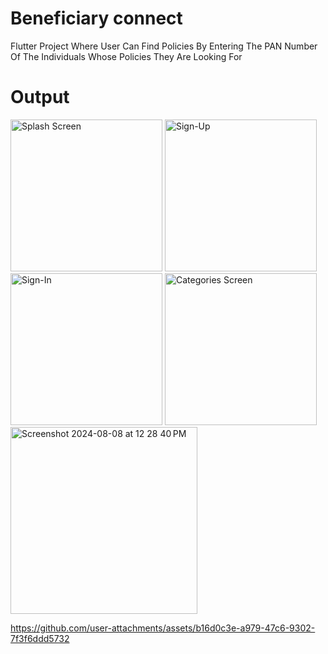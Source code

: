 # Beneficiary connect

Flutter Project
Where User Can Find Policies By Entering The PAN Number Of The Individuals Whose Policies They Are Looking For

# Output
<img width="243" alt="Splash Screen" src="https://github.com/user-attachments/assets/6674be31-f83c-4775-804b-7c0096bfead3">



<img width="243" alt="Sign-Up" src="https://github.com/user-attachments/assets/8695d801-ae41-422c-ad19-90703a4623ee">



<img width="243" alt="Sign-In" src="https://github.com/user-attachments/assets/a08ecb43-9441-4bcd-9f83-72b5e2406c02">



<img width="243" alt="Categories Screen" src="https://github.com/user-attachments/assets/d2de49b1-2817-4cde-8428-49f24df83d54">



<img width="299" alt="Screenshot 2024-08-08 at 12 28 40 PM" src="https://github.com/user-attachments/assets/5eb1de64-8151-4f61-a615-987d1f27396a">




https://github.com/user-attachments/assets/b16d0c3e-a979-47c6-9302-7f3f6ddd5732




